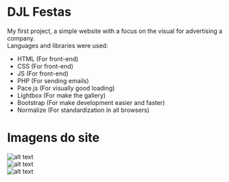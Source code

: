# DJL Festas
My first project, a simple website with a focus on the visual for advertising a company. <br>
Languages and libraries were used:
* HTML (For front-end)
* CSS (For front-end)
* JS (For front-end)
* PHP (For sending emails) <br>
* Pace.js (For visually good loading)
* Lightbox (For make the gallery)
* Bootstrap (For make development easier and faster)
* Normalize (For standardization in all browsers) <br>
# Imagens do site <br>
![alt text](https://i.imgur.com/YIYFOwG.png)<br>
![alt text](https://i.imgur.com/fTcUmh4.png)<br>
![alt text](https://i.imgur.com/jvSVPK2.png)
